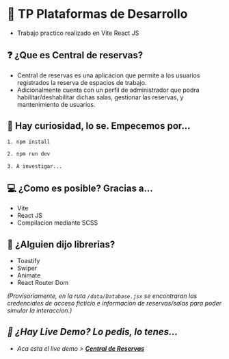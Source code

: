 # 🌠 TP Plataformas de Desarrollo
- Trabajo practico realizado en Vite React JS

## ❓ ¿Que es Central de reservas?
- Central de reservas es una aplicacion que permite a los usuarios registrados la reserva de espacios de trabajo.
- Adicionalmente cuenta con un perfil de administrador que podra habilitar/deshabilitar dichas salas, gestionar las reservas, y mantenimiento de usuarios.

## 🔧 Hay curiosidad, lo se. Empecemos por...
```bash
1. npm install
```

```bash
2. npm run dev
```
 `3. A investigar...`

 ## 💻 ¿Como es posible? Gracias a...
 - Vite
 - React JS
 - Compilacion mediante SCSS

 ## 📔 ¿Alguien dijo librerias?
 - Toastify
 - Swiper
 - Animate
 - React Router Dom

<i>(Provisoriamente, en la ruta `/data/Database.jsx` se encontraran las credenciales de acceso ficticio e informacion de reservas/salas para poder simular la interaccion.)<i>


## 🚀 ¿Hay Live Demo? Lo pedis, lo tenes...
- Aca esta el live demo > **[Central de Reservas](https://central-reservas.vercel.app/)**